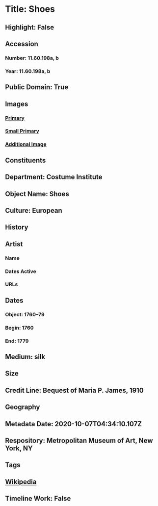 # Title: Shoes
## Highlight: False
## Accession
### Number: 11.60.198a, b
### Year: 11.60.198a, b
## Public Domain: True
## Images
### [Primary](https://images.metmuseum.org/CRDImages/ci/original/11.60.198ab_F.jpg)
### [Small Primary](https://images.metmuseum.org/CRDImages/ci/web-large/11.60.198ab_F.jpg)
### [Additional Image](https://images.metmuseum.org/CRDImages/ci/original/11.60.198ab_B.jpg)
## Constituents
## Department: Costume Institute
## Object Name: Shoes
## Culture: European
## History
## Artist
### Name
### Dates Active
### URLs
## Dates
### Object: 1760–79
### Begin: 1760
### End: 1779
## Medium: silk
## Size
## Credit Line: Bequest of Maria P. James, 1910
## Geography
## Metadata Date: 2020-10-07T04:34:10.107Z
## Respository: Metropolitan Museum of Art, New York, NY
## Tags
## [Wikipedia](https://www.wikidata.org/wiki/Q99807331)
## Timeline Work: False